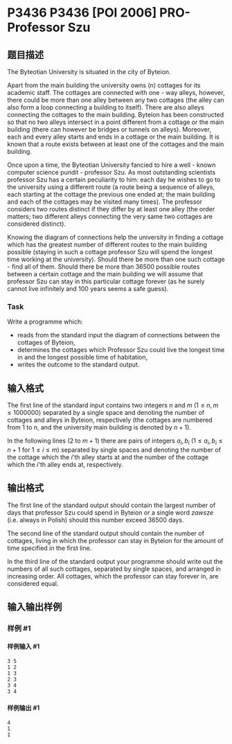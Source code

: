 # P3436 P3436 [POI 2006] PRO-Professor Szu

## 题目描述

The Byteotian University is situated in the city of Byteion.

Apart from the main building the university owns \(n\) cottages for its academic staff. The cottages are connected with one - way alleys, however, there could be more than one alley between any two cottages (the alley can also form a loop connecting a building to itself). There are also alleys connecting the cottages to the main building. Byteion has been constructed so that no two alleys intersect in a point different from a cottage or the main building (there can however be bridges or tunnels on alleys). Moreover, each and every alley starts and ends in a cottage or the main building. It is known that a route exists between at least one of the cottages and the main building.

Once upon a time, the Byteotian University fancied to hire a well - known computer science pundit - professor Szu. As most outstanding scientists professor Szu has a certain peculiarity to him: each day he wishes to go to the university using a different route (a route being a sequence of alleys, each starting at the cottage the previous one ended at; the main building and each of the cottages may be visited many times). The professor considers two routes distinct if they differ by at least one alley (the order matters; two different alleys connecting the very same two cottages are considered distinct).

Knowing the diagram of connections help the university in finding a cottage which has the greatest number of different routes to the main building possible (staying in such a cottage professor Szu will spend the longest time working at the university). Should there be more than one such cottage - find all of them. Should there be more than 36500 possible routes between a certain cottage and the main building we will assume that professor Szu can stay in this particular cottage forever (as he surely cannot live infinitely and 100 years seems a safe guess).

### Task

Write a programme which:
- reads from the standard input the diagram of connections between the cottages of Byteion,
- determines the cottages which Professor Szu could live the longest time in and the longest possible time of habitation,
- writes the outcome to the standard output.


## 输入格式

The first line of the standard input contains two integers $n$ and $m$ ($1\leq n,m\leq1000000$) separated by a single space and denoting the number of cottages and alleys in Byteion, respectively (the cottages are numbered from 1 to $n$, and the university main building is denoted by $n + 1$). 

In the following lines (2 to $m + 1$) there are pairs of integers $a_i,b_i$ ($1\leq a_i,b_i\leq n + 1$ for $1\leq i\leq m$) separated by single spaces and denoting the number of the cottage which the $i$'th alley starts at and the number of the cottage which the $i$'th alley ends at, respectively.

## 输出格式

The first line of the standard output should contain the largest number of days that professor Szu could spend in Byteion or a single word *zawsze* (i.e. always in Polish) should this number exceed 36500 days. 

The second line of the standard output should contain the number of cottages, living in which the professor can stay in Byteion for the amount of time specified in the first line. 

In the third line of the standard output your programme should write out the numbers of all such cottages, separated by single spaces, and arranged in increasing order. All cottages, which the professor can stay forever in, are considered equal. 

## 输入输出样例

### 样例 #1

#### 样例输入 #1

```
3 5
1 2
1 3
2 3
3 4
3 4
```

#### 样例输出 #1

```
4
1
1
```
